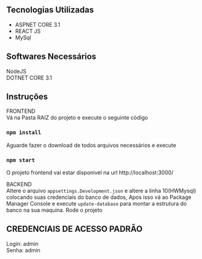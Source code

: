## Tecnologias Utilizadas

- ASPNET CORE 3.1
- REACT JS
- MySql

## Softwares Necessários
NodeJS<br/>
DOTNET CORE 3.1

## Instruções

FRONTEND<br/>
Vá na Pasta RAIZ do projeto e execute o seguinte código 
### `npm install`

Aguarde fazer o download de todos arquivos necessários e execute 
### `npm start`

O projeto frontend vai estar disponivel na url
http://localhost:3000/

BACKEND<br/>
Altere o arquivo `appsettings.Development.json` e altere a linha 10(HWMysql) colocando suas credenciais do banco de dados,
Apos isso vá ao Package Manager Console e execute `update-database` para montar a estrutura do banco na sua maquina.
Rode o projeto 

## CREDENCIAIS DE ACESSO PADRÃO
Login: admin<br/>
Senha: admin